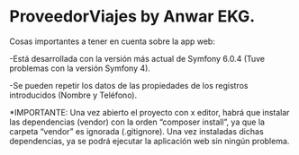 # ProveedorViajes by Anwar EKG.

Cosas importantes a tener en cuenta sobre la app web:

-Está desarrollada con la versión más actual de Symfony 6.0.4 (Tuve problemas con la versión Symfony 4).

-Se pueden repetir los datos de las propiedades de los registros introducidos (Nombre y Teléfono).

*IMPORTANTE: Una vez abierto el proyecto con x editor, habrá que instalar las dependencias (vendor) con la orden “composer install”, ya que la carpeta “vendor” es ignorada (.gitignore). Una vez instaladas dichas dependencias, ya se podrá ejecutar la aplicación web sin ningún problema. 


